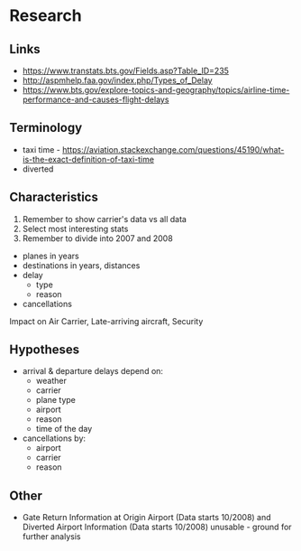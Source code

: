 # Research

## Links

- <https://www.transtats.bts.gov/Fields.asp?Table_ID=235>
- <http://aspmhelp.faa.gov/index.php/Types_of_Delay>
- <https://www.bts.gov/explore-topics-and-geography/topics/airline-time-performance-and-causes-flight-delays>

## Terminology

- taxi time - <https://aviation.stackexchange.com/questions/45190/what-is-the-exact-definition-of-taxi-time>
- diverted

## Characteristics

1. Remember to show carrier's data vs all data
2. Select most interesting stats
3. Remember to divide into 2007 and 2008

- planes in years
- destinations in years, distances
- delay
    - type
    - reason
- cancellations

Impact on Air Carrier, Late-arriving aircraft, Security

## Hypotheses

- arrival & departure delays depend on:
    - weather
    - carrier
    - plane type
    - airport
    - reason
    - time of the day
- cancellations by:
    - airport
    - carrier
    - reason

## Other

- Gate Return Information at Origin Airport (Data starts 10/2008) and Diverted Airport Information (Data starts 10/2008) unusable - ground for further analysis